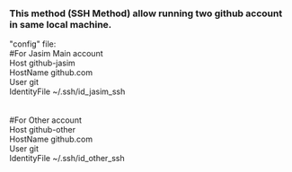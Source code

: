 ### This method (SSH Method) allow running two github account in same local machine.
"config" file: <br>
#For Jasim Main account <br>
Host github-jasim <br>
          HostName github.com <br>
          User git <br>
          IdentityFile ~/.ssh/id_jasim_ssh <br>
 <br>
 <br>
#For Other account <br>
Host github-other <br>
          HostName github.com <br>
          User git <br>
          IdentityFile ~/.ssh/id_other_ssh <br>
 <br>
